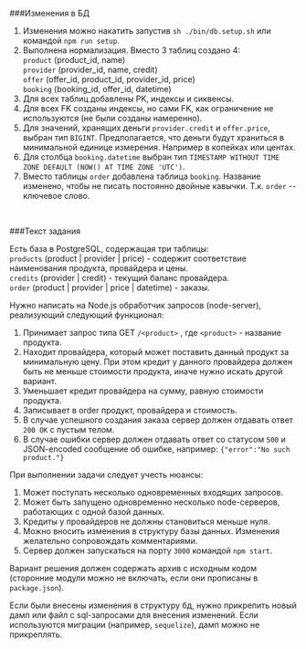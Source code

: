 ###Изменения в БД

1. Изменения можно накатить запустив `sh ./bin/db.setup.sh` или командой `npm run setup`.
2. Выполнена нормализация. Вместо 3 таблиц создано 4:  
  `product` (product_id, name)  
  `provider` (provider_id, name, credit)  
  `offer` (offer_id, product_id, provider_id, price)  
  `booking` (booking_id, offer_id, datetime)  
3. Для всех таблиц добавлены PK, индексы и сиквенсы.
4. Для всех FK созданы индексы, но сами FK, как ограничение не используются (не были созданы намеренно).
5. Для значений, хранящих деньги `provider.credit` и `offer.price`, выбран тип `BIGINT`. Предполагается, что деньги будут храниться в минимальной единице измерения. Например в копейках или центах.
6. Для столбца `booking.datetime` выбран тип `TIMESTAMP WITHOUT TIME ZONE DEFAULT (NOW() AT TIME ZONE 'UTC')`.
7. Вместо таблицы `order` добавлена таблица `booking`. Название изменено, чтобы не писать постоянно двойные кавычки. Т.к. `order` -- ключевое слово.

<br />

###Текст задания

Есть база в PostgreSQL, содержащая три таблицы:  
  `products` (product | provider | price) - содержит соответствие наименования продукта, провайдера и цены.  
  `credits` (provider | credit) - текущий баланс провайдера.  
  `order` (product | provider | price | datetime) - заказы.  

Нужно написать на Node.js обработчик запросов (node-server), реализующий следующий функционал:

1. Принимает запрос типа GET `/<product>` , где `<product>` - название продукта.
2. Находит провайдера, который может поставить данный продукт за минимальную цену. При этом кредит у данного провайдера должен быть не меньше стоимости продукта, иначе нужно искать другой вариант.
3. Уменьшает кредит провайдера на сумму, равную стоимости продукта.
4. Записывает в order продукт, провайдера и стоимость.
5. В случае успешного создания заказа сервер должен отдавать ответ `200 OK` с пустым телом.
6. В случае ошибки сервер должен отдавать ответ со статусом `500` и JSON-encoded сообщение об ошибке, например: `{"error":"No such product."}`

При выполнении задачи следует учесть нюансы:

1. Может поступать несколько одновременных входящих запросов.
2. Может быть запущено одновременно несколько node-серверов, работающих с одной базой данных.
3. Кредиты у провайдеров не должны становиться меньше нуля.
4. Можно вносить изменения в структуру базы данных. Изменения желательно сопровождать комментариями.
5. Сервер должен запускаться на порту `3000` командой `npm start`.

Вариант решения должен содержать архив с исходным кодом (сторонние модули можно не включать, если они прописаны в `package.json`).

Если были внесены изменения в структуру бд, нужно прикрепить новый дамп или файл с sql-запросами для внесения изменений. Если используются миграции (например, `sequelize`), дамп можно не прикреплять.

